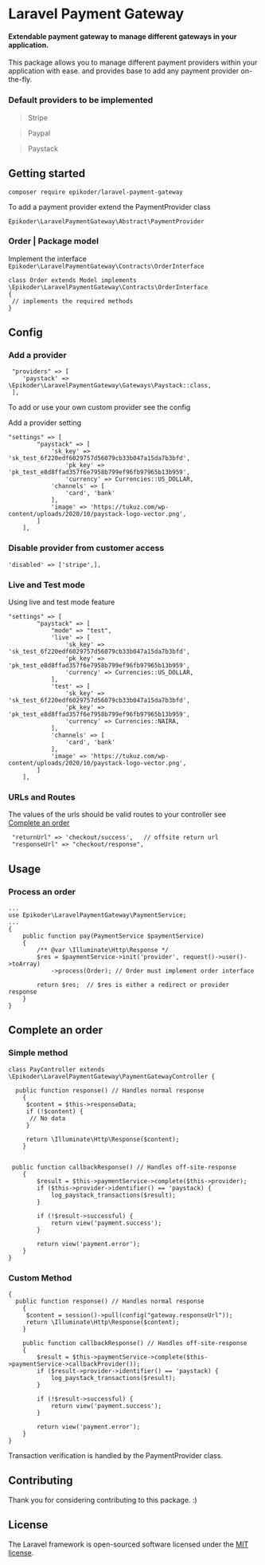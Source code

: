 # Laravel Payment Gateway

#### Extendable payment gateway to manage different gateways in your application.

This package allows you to manage different payment providers within your application with ease.
and provides base to add any payment provider on-the-fly.

### Default providers to be implemented

> Stripe

> Paypal

> Paystack

## Getting started

`composer require epikoder/laravel-payment-gateway`

To add a payment provider extend the PaymentProvider class

`Epikoder\LaravelPaymentGateway\Abstract\PaymentProvider`

### Order | Package model

Implement the interface `Epikoder\LaravelPaymentGateway\Contracts\OrderInterface`

```
class Order extends Model implements \Epikoder\LaravelPaymentGateway\Contracts\OrderInterface 
{
 // implements the required methods
}
```


## Config
### Add a provider
```
 "providers" => [
    'paystack' => \Epikoder\LaravelPaymentGateway\Gateways\Paystack::class,
 ],
```

To add or use your own custom provider see the config


Add a provider setting
```
"settings" => [
        "paystack" => [
            'sk_key' => 'sk_test_6f220edf6029757d56079cb33b047a15da7b3bfd',
                'pk_key' => 'pk_test_e8d8ffad357f6e7958b799ef96fb97965b13b959',
                'currency' => Currencies::US_DOLLAR,
            'channels' => [
                'card', 'bank'
            ],
            'image' => 'https://tukuz.com/wp-content/uploads/2020/10/paystack-logo-vector.png',
        ]
    ],
```

### Disable provider from customer access
```
'disabled' => ['stripe',],
```

### Live and Test mode
Using live and test mode feature

```
"settings" => [
        "paystack" => [
            "mode" => "test",
            'live' => [
                'sk_key' => 'sk_test_6f220edf6029757d56079cb33b047a15da7b3bfd',
                'pk_key' => 'pk_test_e8d8ffad357f6e7958b799ef96fb97965b13b959',
                'currency' => Currencies::US_DOLLAR,
            ],
            'test' => [
                'sk_key' => 'sk_test_6f220edf6029757d56079cb33b047a15da7b3bfd',
                'pk_key' => 'pk_test_e8d8ffad357f6e7958b799ef96fb97965b13b959',
                'currency' => Currencies::NAIRA,
            ],
            'channels' => [
                'card', 'bank'
            ],
            'image' => 'https://tukuz.com/wp-content/uploads/2020/10/paystack-logo-vector.png',
        ]
    ],
```
### URLs and Routes
The values of the urls should be valid routes to your controller see [Complete an order](#complete-an-order)

```
 "returnUrl" => 'checkout/success',   // offsite return url
 "responseUrl" => "checkout/response",
```

## Usage

### Process an order
```
...
use Epikoder\LaravelPaymentGateway\PaymentService;
...
{
    public function pay(PaymentService $paymentService)
    {
        /** @var \Illuminate\Http\Response */
        $res = $paymentService->init('provider', request()->user()->toArray)
            ->process(Order); // Order must implement order interface
            
        return $res;  // $res is either a redirect or provider response
    }
}
```

## Complete an order 

### Simple method
```
class PayController extends \Epikoder\LaravelPaymentGateway\PaymentGatewayController {

  public function response() // Handles normal response
    {
     $content = $this->responseData;
     if (!$content) {
      // No data
     }
     
     return \Illuminate\Http\Response($content);
    }
    
    
 public function callbackResponse() // Handles off-site-response
    {
        $result = $this->paymentService->complete($this->provider);
        if ($this->provider->identifier() == 'paystack) {
            log_paystack_transactions($result);
        }
        
        if (!$result->successful) {
            return view('payment.success');
        }
        
        return view('payment.error');
    }
}
```

### Custom Method

```
{
  public function response() // Handles normal response
    {
     $content = session()->pull(config("gateway.responseUrl"));
     return \Illuminate\Http\Response($content);
    }
    
    public function callbackResponse() // Handles off-site-response
    {
        $result = $this->paymentService->complete($this->paymentService->callbackProvider());
        if ($result->provider->identifier() == 'paystack) {
            log_paystack_transactions($result);
        }
        
        if (!$result->successful) {
            return view('payment.success');
        }
        
        return view('payment.error');
    }
}

```
Transaction verification is handled by the PaymentProvider class.

## Contributing

Thank you for considering contributing to this package. :)


## License

The Laravel framework is open-sourced software licensed under the [MIT license](https://opensource.org/licenses/MIT).
